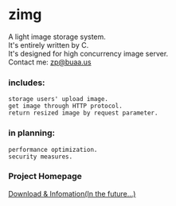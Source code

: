 zimg
==========

A light image storage system. <br />
It's entirely written by C. <br />
It's designed for high concurrency image server. <br />
Contact me: zp@buaa.us <br />

### includes:
    storage users' upload image.
    get image through HTTP protocol.
    return resized image by request parameter.

### in planning:
    performance optimization.
    security measures.

### Project Homepage
[Download & Infomation(In the future...)](http://zimg.buaa.us/) <br />
